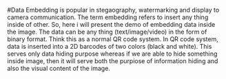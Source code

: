 #Data Embedding is popular in stegaography, watermarking and display to camera communication. The term embedding refers to insert any thing inside of other. So, here i will present the demo of embedding data inside the image. The data can be any thing (text/image/video) in the form of binary format. Think this as a normal QR code system. In QR code system, data is inserted into a 2D barcodes of two colors (black and white). This serves only data hiding purpose whereas if we are able to hide something inside image, then it will serve both the purpiose of information hiding and also the visual content of the image. 
